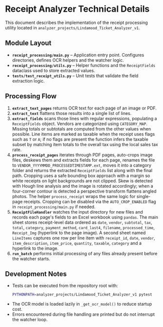 # Receipt Analyzer Technical Details

This document describes the implementation of the receipt processing utility located in `analyzer_projects/Lindamood_Ticket_Analyzer_v1`.

## Module Layout
- **`receipt_processing/main.py`** – Application entry point. Configures directories, defines OCR helpers and the watcher logic.
- **`receipt_processing/utils.py`** – Helper functions and the `ReceiptFields` dataclass used to store extracted values.
- **`tests/test_receipt_utils.py`** – Unit tests that validate the field extraction logic.

## Processing Flow
1. **`extract_text_pages`** returns OCR text for each page of an image or PDF.
2. **`extract_text`** flattens those results into a single list of lines.
3. **`extract_fields`** scans those lines with regular expressions, populating a `ReceiptFields` object. Vendors are categorized using `CATEGORY_MAP`. Missing totals or subtotals are computed from the other values when possible. Line items are marked as taxable when the receipt uses flags such as `T` or `A`; if no flags are present the function infers the taxable subset by matching item totals to the overall tax using the local sales tax rate.
4. **`process_receipt_pages`** iterates through PDF pages, auto-crops image files, deskews them and extracts fields for each page, renames the file to `VENDOR_YYYYMMDD_PROCESSEDTIMESTAMP.ext`, moves it into a category folder and returns the extracted `ReceiptFields` list along with the final path. Cropping uses a safe bounding box approach with a margin so white receipts on light backgrounds are not clipped. Skew is detected with Hough line analysis and the image is rotated accordingly; when a four-corner contour is detected a perspective transform flattens angled photos. The helper `process_receipt` wraps the same logic for single-page receipts. Cropping can be disabled via the ``AUTO_CROP_ENABLED`` flag in `receipt_processing/main.py` if needed.
5. **`ReceiptFileHandler`** watches the input directory for new files and records each page's fields to an Excel workbook using `pandas`. The main sheet stores receipt-level data ordered as `date`, `vendor`, `subtotal`, `tax`, `total`, `category`, `payment_method`, `card_last4`, `filename`, `processed_time`, `Receipt_Img` (hyperlink to the page image). A second sheet named `LineItems` captures one row per line item with `receipt_id`, `date`, `vendor`, `item_description`, `item_price`, `quantity`, `taxable`, `category` and a hyperlink to the image.
6. **`run_batch`** performs initial processing of any files already present before the watcher starts.

## Development Notes
- Tests can be executed from the repository root with:
  ```bash
  PYTHONPATH=analyzer_projects/Lindamood_Ticket_Analyzer_v1 pytest
  ```
- The OCR model is loaded lazily in `_get_ocr_model()` to reduce startup cost.
- Errors encountered during file handling are printed but do not interrupt the watcher loop.

